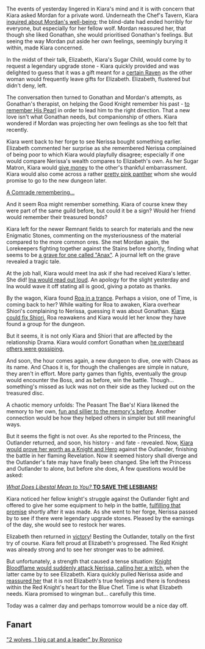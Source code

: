 The events of yesterday lingered in Kiara's mind and it is with concern that Kiara asked Mordan for a private word. Underneath the Chef's Tavern, Kiara [inquired about Mordan's well-being](https://youtu.be/0CHBuQwz_hY?t=836); the blind-date had ended horribly for everyone, but especially for her fellow wolf. Mordan reassured her, that though she liked Gonathan, she would prioritised Gonathan's feelings. But seeing the way Mordan put aside her own feelings, seemingly burying it within, made Kiara concerned.

In the midst of their talk, Elizabeth, Kiara's Sugar Child, would come by to request a legendary upgrade stone - Kiara quickly provided and was delighted to guess that it was a gift meant for a [certain Raven](https://youtu.be/0CHBuQwz_hY?t=1045) as the other woman would frequently leave gifts for Elizabeth. Elizabeth, flustered but didn't deny, left.

The conversation then turned to Gonathan and Mordan's attempts, as Gonathan's therapist, on helping the Good Knight remember his past - [to remember His Pearl](https://youtu.be/0CHBuQwz_hY?t=1128) in order to lead him to the right direction. That a new love isn't what Gonathan needs, but companionship of others. Kiara wondered if Mordan was projecting her own feelings as she too felt that recently.

Kiara went back to her forge to see Nerissa bought something earlier. Elizabeth commented her surprise as she remembered Nerissa complained of being poor to which Kiara would playfully disagree; especially if one would compare Nerissa's wealth compares to Elizabeth's own. As her Sugar Matron, Kiara would [give money](https://youtu.be/0CHBuQwz_hY?t=1419) to the other's thankful embarrassment. Kiara would also come across a rather [pretty pink panther](https://youtu.be/0CHBuQwz_hY?t=1535) whom she would promise to go to the new dungeon later.

[A Comrade remembering...](#embed:https://youtu.be/0CHBuQwz_hY?t=1587)

And it seem Roa might remember something. Kiara of course knew they were part of the same guild before, but could it be a sign? Would her friend would remember their treasured bonds?

Kiara left for the newer Remnant fields to search for materials and the new Enigmatic Stones, commenting on the mysteriousness of the material compared to the more common ores. She met Mordan again, the Lorekeepers fighting together against the Stains before shortly, finding what seems to be [a grave for one called "Anax"](https://youtu.be/0CHBuQwz_hY?t=4045). A journal left on the grave revealed a tragic tale.

At the job hall, Kiara would meet Ina ask if she had received Kiara's letter. She did! [Ina would read out loud](https://youtu.be/0CHBuQwz_hY?t=4856). An apology for the slight yesterday and Ina would wave it off stating all is good, giving a potato as thanks.

By the wagon, Kiara found [Roa in a trance](https://youtu.be/0CHBuQwz_hY?t=5592). Perhaps a vision, one of Time, is coming back to her? While waiting for Roa to awaken, Kiara overhear Shiori's complaining to Nerissa, guessing it was about Gonathan. [Kiara could fix Shiori.](https://youtu.be/0CHBuQwz_hY?t=5673) Roa reawakens and Kiara would let her know they have found a group for the dungeon.

But it seems, it is not only Kiara and Shiori that are affected by the relationship Drama. Kiara would comfort Gonathan when [he overheard others were gossiping.](https://youtu.be/0CHBuQwz_hY?t=6300)

And soon, the hour comes again, a new dungeon to dive, one with Chaos as its name. And Chaos it is, for though the challenges are simple in nature, they aren't in effort. More party games than fights, eventually the group would encounter the Boss, and as before, win the battle. Though... something's missed as luck was not on their side as they lucked out on the treasured disc.

A chaotic memory unfolds: The Peasant The Bae's! Kiara likened the memory to her own, [fun and sillier to the memory's before](https://youtu.be/0CHBuQwz_hY?t=8602). Another connection would be how they helped others in simpler but still meaningful ways.

But it seems the fight is not over. As she reported to the Princess, the Outlander returned, and soon, his history - and fate - revealed. Now, [Kiara would prove her worth as a Knight and Hero](https://youtu.be/0CHBuQwz_hY?t=9733) against the Outlander, finishing the battle in her flaming Revelation. Now it seemed history shall diverge and the Outlander's fate may have finally been changed. She left the Princess and Outlander to alone, but before she does, A few questions would be asked:

[_What Does Libestal Mean to You?_ **TO SAVE THE LESBIANS!**](#embed:https://youtu.be/0CHBuQwz_hY?t=9949)

Kiara noticed her fellow knight's struggle against the Outlander fight and offered to give her some equipment to help in the battle, [fulfilling that promise](https://youtu.be/0CHBuQwz_hY?t=10623) shortly after it was made. As she went to her forge, Nerissa passed by to see if there were legendary upgrade stones. Pleased by the earnings of the day, she would see to restock her wares.

Elizabeth then returned in [victory](https://youtu.be/0CHBuQwz_hY?t=11357)! Besting the Outlander, totally on the first try of course. Kiara felt proud at Elizabeth's progressed. The Red Knight was already strong and to see her stronger was to be admired.

But unfortunately, a strength that caused a tense situation: [Knight Bloodflame would suddenly attack Nerissa, calling her a witch,](https://youtu.be/0CHBuQwz_hY?t=11940) when the latter came by to see Elizabeth. Kiara quickly pulled Nerissa aside and [reassured her](https://youtu.be/0CHBuQwz_hY?t=11984) that it is not Elizabeth's true feelings and there is fondness within the Red Knight's heart for the Blue Chef. Time is what Elizabeth needs. Kiara promised to wingman but... carefully this time.

Today was a calmer day and perhaps tomorrow would be a nice day off.

## Fanart

["2 wolves, 1 big cat and a leader" by Roronico](https://x.com/roronico1512/status/1920392409898168688)
